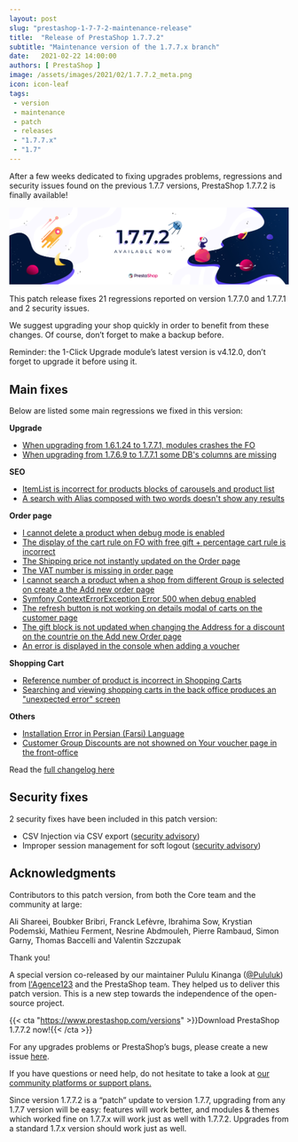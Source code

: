 ```yaml
---
layout: post
slug: "prestashop-1-7-7-2-maintenance-release"
title:  "Release of PrestaShop 1.7.7.2"
subtitle: "Maintenance version of the 1.7.7.x branch"
date:   2021-02-22 14:00:00
authors: [ PrestaShop ]
image: /assets/images/2021/02/1.7.7.2_meta.png
icon: icon-leaf
tags:
 - version
 - maintenance
 - patch
 - releases
 - "1.7.7.x"
 - "1.7"
---
```


After a few weeks dedicated to fixing upgrades problems, regressions and security issues found on the previous 1.7.7 versions, PrestaShop 1.7.7.2 is finally available! 

![1.7.7.2 is available!](/assets/images/2021/02/1.7.7.2_banner.png)

This patch release fixes 21 regressions reported on version 1.7.7.0 and 1.7.7.1 and 2 security issues.

We suggest upgrading your shop quickly in order to benefit from these changes. Of course, don’t forget to make a backup before.

Reminder:  the 1-Click Upgrade module’s latest version is v4.12.0, don’t forget to upgrade it before using it.



## Main fixes

Below are listed some main regressions we fixed in this version:

**Upgrade**



*   [When upgrading from 1.6.1.24 to 1.7.7.1, modules crashes the FO](https://github.com/PrestaShop/PrestaShop/issues/22668)
*   [When upgrading from 1.7.6.9 to 1.7.7.1 some DB's columns are missing](https://github.com/PrestaShop/PrestaShop/issues/22881)

**SEO**



*   [ItemList is incorrect for products blocks of carousels and product list](https://github.com/PrestaShop/PrestaShop/issues/22636)
*   [A search with Alias composed with two words doesn't show any results](https://github.com/PrestaShop/PrestaShop/issues/22444)

**Order page**



*   [I cannot delete a product when debug mode is enabled](https://github.com/PrestaShop/PrestaShop/issues/22625)
*   [The display of the cart rule on FO with free gift + percentage cart rule is incorrect](https://github.com/PrestaShop/PrestaShop/issues/22615)
*   [The Shipping price not instantly updated on the Order page](https://github.com/PrestaShop/PrestaShop/issues/21267)
*   [The VAT number is missing in order page](https://github.com/PrestaShop/PrestaShop/issues/22830)
*   [I cannot search a product when a shop from different Group is selected on create a the Add new order page](https://github.com/PrestaShop/PrestaShop/issues/22460)
*   [Symfony ContextErrorException Error 500 when debug enabled](https://github.com/PrestaShop/PrestaShop/issues/22231)
*   [The refresh button is not working on details modal of carts on the customer page](https://github.com/PrestaShop/PrestaShop/issues/22105)
*   [The gift block is not updated when changing the Address for a discount on the countrie on the Add new Order page](https://github.com/PrestaShop/PrestaShop/issues/22243)
*   [An error is displayed in the console when adding a voucher](https://github.com/PrestaShop/PrestaShop/issues/22590)

**Shopping Cart**



*   [Reference number of product is incorrect in Shopping Carts](https://github.com/PrestaShop/PrestaShop/issues/22854)
*   [Searching and viewing shopping carts in the back office produces an "unexpected error" screen](https://github.com/PrestaShop/PrestaShop/issues/22812)

**Others**



*   [Installation Error in Persian (Farsi) Language](https://github.com/PrestaShop/PrestaShop/issues/22657)
*   [Customer Group Discounts are not showned on Your voucher page in the front-office](https://github.com/PrestaShop/PrestaShop/issues/22397)

Read the [full changelog here](https://github.com/PrestaShop/PrestaShop/releases/tag/1.7.7.2)

## Security fixes

2 security fixes have been included in this patch version:



*   CSV Injection via CSV export ([security advisory](https://github.com/PrestaShop/PrestaShop/security/advisories/GHSA-2rw4-2p99-cmx9))
*   Improper session management for soft logout ([security advisory](https://github.com/PrestaShop/PrestaShop/security/advisories/GHSA-557h-hf3c-whcg))


## Acknowledgments

Contributors to this patch version, from both the Core team and the community at large: 

Ali Shareei, Boubker Bribri, Franck Lefèvre, Ibrahima Sow, Krystian Podemski, Mathieu Ferment, Nesrine Abdmouleh, Pierre Rambaud, Simon Garny, Thomas Baccelli and Valentin Szczupak

Thank you!

A special version co-released by our maintainer Pululu Kinanga ([@Pululuk](https://github.com/Pululuk)) from [l'Agence123](https://www.lagence123.com/) and the PrestaShop team. They helped us to deliver this patch version. This is a new step towards the independence of the open-source project.

{{< cta "https://www.prestashop.com/versions" >}}Download PrestaShop 1.7.7.2 now!{{< /cta >}}

For any upgrades problems or PrestaShop’s bugs, please create a new issue [here](https://github.com/PrestaShop/PrestaShop/issues/new/choose).

If you have questions or need help, do not hesitate to take a look at [our community platforms or support plans.](https://devdocs.prestashop.com/1.7/faq/i-need-help/)

Since version 1.7.7.2 is a “patch” update to version 1.7.7, upgrading from any 1.7.7 version will be easy: features will work better, and modules & themes which worked fine on 1.7.7.x will work just as well with 1.7.7.2. Upgrades from a standard 1.7.x version should work just as well.
